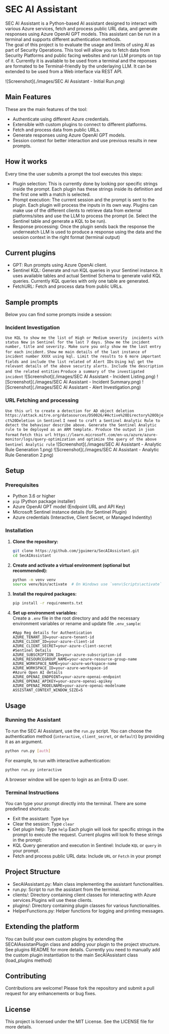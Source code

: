 # SEC AI Assistant  
  
SEC AI Assistant is a Python-based AI assistant designed to interact with various Azure services, fetch and process public URL data, and generate responses using Azure OpenAI GPT models. This assistant can be run in a terminal and supports different authentication methods.  
The goal of this project is to evaluate the usage and limits of using AI as part of Security Operations. This tool will allow you to fetch data from Security Platforms and public facing websites and run LLM prompts on top of it. 
Currently it is available to be used from a terminal and the reponses are formated to be Terminal-friendly by the underlaying LLM. It can be extended to be used from a Web interface via REST API. 

![Screenshot](./images/SEC AI Assistant - Initial Run.png)
## Main Features  
These are the main features of the tool:  
- Authenticate using different Azure credentials.  
- Extensible with custom plugins to connect to different platforms.  
- Fetch and process data from public URLs.  
- Generate responses using Azure OpenAI GPT models.  
- Session context for better interaction and use previous results in new prompts.  
## How it works
Every time the user submits a prompt the tool executes this steps: 
- Plugin selection: This is currently done by looking por specific strings inside the prompt. Each plugin has these strings inside its definition and the first one with a match is selected. 
- Prompt execution: The current session and the prompt is sent to the plugin. Each plugin will process the inputs in its own way. Plugins can make use of the different clients to retrieve data from external platforms/sites and use the LLM to process the prompt (ie. Select the Sentinel table and generate a KQL to be run). 
- Response processing: Once the plugin sends back the response the underneatch LLM is used to produce a response using the data and the session context in the right format (terminal output)

## Current plugins  
  
- GPT: Run prompts using Azure OpenAi client. 
- Sentinel KQL: Generate and run KQL queries in your Sentinel instance. It uses available tables and actual Sentinel Schema to generate valid KQL queries. Currently KQL queries with only one table are generated. 
- FetchURL: Fetch and process data from public URLs.

## Sample prompts    
Below you can find some prompts inside a session:
### Incident Investigation
`Use KQL to show me the list of High or Medium severity  incidents with status New in Sentinel for the last 7 days. Show me the incident number, title and severity. Make sure you only show me the last entry for each incident.`
`Show me main details of the last instance of incident number XXXX using kql. Limit the results to 6 more important fields and include the list related of Alert IDs`
`Using kql get the relevant details of the above security alerts. Include the description and the related entities`
`Produce a summary of the investigated incident` 
![Screenshot](./images/SEC AI Assistant - Incident Listing.png)
![Screenshot](./images/SEC AI Assistant - Incident Summary.png)
![Screenshot](./images/SEC AI Assistant - Alert Investigation.png)
### URL Fetching and processing
`Use this url to create a detection for AD object deletion https://attack.mitre.org/datasources/DS0026/#Active%20Directory%20Object%20Deletion in Sentinel`
`I need to craft a Sentinel Analytic Rule to detect the behaviour describe above. Generate the Sentinel Analytic rule to be deployed as an ARM template. Produce the output in json format`
`Fetch this url https://learn.microsoft.com/en-us/azure/azure-monitor/logs/query-optimization and optimize the query of the above Sentinel Analytic rule`
![Screenshot](./images/SEC AI Assistant - Analytic Rule Generation 1.png)
![Screenshot](./images/SEC AI Assistant - Analytic Rule Generation 2.png)

## Setup  
  
### Prerequisites  
  
- Python 3.6 or higher  
- `pip` (Python package installer)  
- Azure OpenAI GPT model (Endpoint URL and API Key)
- Microsoft Sentinel instance details (for Sentinel Plugin)
- Azure credentials (Interactive, Client Secret, or Managed Indentity)  

  
### Installation  
  
1. **Clone the repository:**  
    ```bash  
    git clone https://github.com/jguimera/SecAIAssistant.git  
    cd SecAIAssistant
    ```  
  
2. **Create and activate a virtual environment (optional but recommended):**  
    ```bash  
    python -m venv venv  
    source venv/bin/activate  # On Windows use `venv\Scripts\activate`  
    ```  
  
3. **Install the required packages:**  
    ```bash  
    pip install -r requirements.txt  
    ```  
  
4. **Set up environment variables:**  
    Create a `.env` file in the root directory and add the necessary environment variables or rename and update file `.env_sample`:  
    ```env
    #App Reg details for Authentication  
    AZURE_TENANT_ID=your-azure-tenant-id  
    AZURE_CLIENT_ID=your-azure-client-id  
    AZURE_CLIENT_SECRET=your-azure-client-secret  
    #Sentinel Details
    AZURE_SUBSCRIPTION_ID=your-azure-subscription-id  
    AZURE_RESOURCEGROUP_NAME=your-azure-resource-group-name  
    AZURE_WORKSPACE_NAME=your-azure-workspace-name  
    AZURE_WORKSPACE_ID=your-azure-workspace-id
    #Azure Open AI details  
    AZURE_OPENAI_ENDPOINT=your-azure-openai-endpoint  
    AZURE_OPENAI_APIKEY=your-azure-openai-apikey  
    AZURE_OPENAI_MODELNAME=your-azure-openai-modelname  
    ASSISTANT_CONTEXT_WINDOW_SIZE=5  
    ```  
  
## Usage  
  
### Running the Assistant  
  
To run the SEC AI Assistant, use the `run.py` script. You can choose the authentication method (`interactive`, `client_secret`, or `default`) by providing it as an argument.  
  
```bash  
python run.py [auth]  
```

For example, to run with interactive authentication:

```bash  
python run.py interactive  
```
A browser window will be open to login as an Entra ID user. 

### Terminal Instructions
You can type your prompt directly into the terminal. 
There are some predefined shortcuts:
- Exit the assistant: Type `bye`
- Clear the session: Type `clear`
- Get plugin help: Type `help`
Each plugin will look for specific strings in the prompt to execute the request. 
Current plugins will look fo these strings in the prompt:
- KQL Query generation and execution in Sentinel: Include  `KQL` or   `query` in your prompt.
- Fetch and process public URL data: Include `URL` or `Fetch` in your prompt
 

## Project Structure
 
- SecAIAssistant.py: Main class implementing the assistant functionalities.
- run.py: Script to run the assistant from the terminal.
- clients/: Directory containing client classes for interacting with Azure services.Plugins will use these clients. 
- plugins/: Directory containing plugin classes for various functionalities.
- HelperFunctions.py: Helper functions for logging and printing messages.

## Extending the platform

You can build your own custom plugins by extending the SECAIAssistanPlugin class and adding your plugin to the project structure. See plugins README for more details. 
Currently you need to manually add the custom plugin instantiation to the main SecAIAssistant class (load_plugins method)

## Contributing
 
Contributions are welcome! Please fork the repository and submit a pull request for any enhancements or bug fixes.
## License 
This project is licensed under the MIT License. See the LICENSE file for more details.